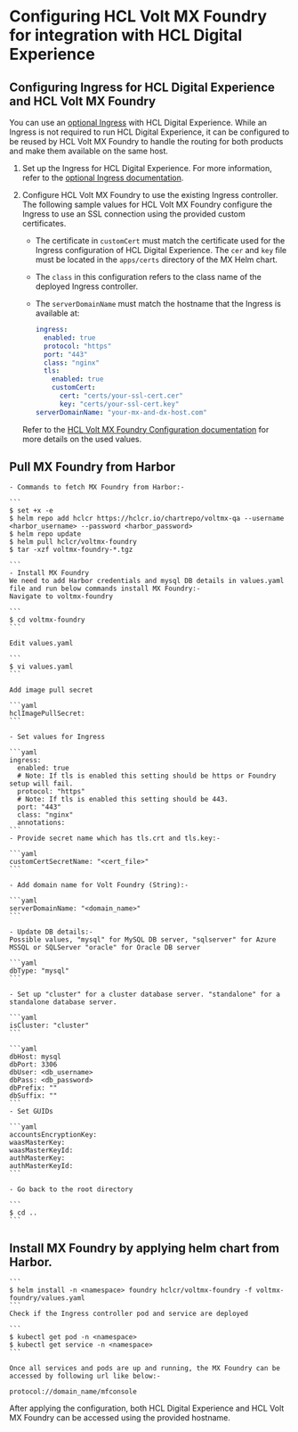 # Configuring HCL Volt MX Foundry for integration with HCL Digital Experience

## Configuring Ingress for HCL Digital Experience and HCL Volt MX Foundry

You can use an [optional Ingress](../../../../deployment/install/container/helm_deployment/preparation/optional_tasks/optional-configure-ingress.md) with HCL Digital Experience. While an Ingress is not required to run HCL Digital Experience, it can be configured to be reused by HCL Volt MX Foundry to handle the routing for both products and make them available on the same host.

1. Set up the Ingress for HCL Digital Experience. For more information, refer to the [optional Ingress documentation](../../../../deployment/install/container/helm_deployment/preparation/optional_tasks/optional-configure-ingress.md).
2. Configure HCL Volt MX Foundry to use the existing Ingress controller. The following sample values for HCL Volt MX Foundry configure the Ingress to use an SSL connection using the provided custom certificates. 
     - The certificate in `customCert` must match the certificate used for the Ingress configuration of HCL Digital Experience. The `cer` and `key` file must be located in the `apps/certs` directory of the MX Helm chart.
     - The `class` in this configuration refers to the class name of the deployed Ingress controller.
     - The `serverDomainName` must match the hostname that the Ingress is available at:
    
         ```yaml
         ingress:
           enabled: true
           protocol: "https"
           port: "443"
           class: "nginx"
           tls:
             enabled: true
             customCert:
               cert: "certs/your-ssl-cert.cer"
               key: "certs/your-ssl-cert.key"
         serverDomainName: "your-mx-and-dx-host.com"
         ```
         
     Refer to the [HCL Volt MX Foundry Configuration documentation](https://opensource.hcltechsw.com/volt-mx-docs/95/docs/documentation/Foundry/voltmxfoundry_containers_helm/Content/Installing_Containers_With_Helm.html#configuration) for more details on the used values.

## Pull MX Foundry from Harbor
    - Commands to fetch MX Foundry from Harbor:-

    ```
    $ set +x -e
    $ helm repo add hclcr https://hclcr.io/chartrepo/voltmx-qa --username <harbor_username> --password <harbor_password>
    $ helm repo update
    $ helm pull hclcr/voltmx-foundry
    $ tar -xzf voltmx-foundry-*.tgz

    ```
    - Install MX Foundry
    We need to add Harbor credentials and mysql DB details in values.yaml file and run below commands install MX Foundry:-
    Navigate to voltmx-foundry

    ```
    $ cd voltmx-foundry
    ```

    Edit values.yaml

    ```
    $ vi values.yaml
    ```

    Add image pull secret

    ```yaml
    hclImagePullSecret:
    ```

    - Set values for Ingress

    ```yaml
    ingress:
      enabled: true
      # Note: If tls is enabled this setting should be https or Foundry setup will fail.
      protocol: "https"
      # Note: If tls is enabled this setting should be 443.
      port: "443"
      class: "nginx"
      annotations:
    ```
    - Provide secret name which has tls.crt and tls.key:-

    ```yaml
    customCertSecretName: "<cert_file>"
    ```

    - Add domain name for Volt Foundry (String):-

    ```yaml
    serverDomainName: "<domain_name>"
    ```

    - Update DB details:-
    Possible values, "mysql" for MySQL DB server, "sqlserver" for Azure MSSQL or SQLServer "oracle" for Oracle DB server

    ```yaml
    dbType: "mysql"
    ```

    - Set up "cluster" for a cluster database server. "standalone" for a standalone database server.

    ```yaml
    isCluster: "cluster"
    ```

    ```yaml
    dbHost: mysql
    dbPort: 3306
    dbUser: <db_username>
    dbPass: <db_password>
    dbPrefix: ""
    dbSuffix: ""
    ```
    - Set GUIDs

    ```yaml
    accountsEncryptionKey: 
    waasMasterKey: 
    waasMasterKeyId: 
    authMasterKey: 
    authMasterKeyId: 
    ```

    - Go back to the root directory

    ```
    $ cd ..
    ```

## Install MX Foundry by applying helm chart from Harbor.

    ```
    $ helm install -n <namespace> foundry hclcr/voltmx-foundry -f voltmx-foundry/values.yaml
    ```
    Check if the Ingress controller pod and service are deployed

    ```
    $ kubectl get pod -n <namespace>
    $ kubectl get service -n <namespace>
    ```

    Once all services and pods are up and running, the MX Foundry can be accessed by following url like below:-

    protocol://domain_name/mfconsole
     
After applying the configuration, both HCL Digital Experience and HCL Volt MX Foundry can be accessed using the provided hostname.
